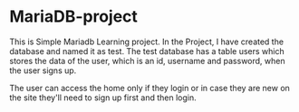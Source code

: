 # MariaDB-project
This is Simple Mariadb Learning project.
In the Project, I have created the database and named it as test. The test database has a table users which stores the data of the user, which is an id, username and password, when the
user signs up.

The user can access the home only if they login or in case they are new on the site they'll need to sign up first and then login.
